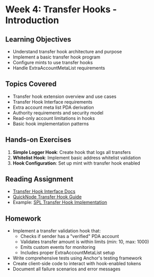 # Week 4: Transfer Hooks - Introduction

## Learning Objectives

- Understand transfer hook architecture and purpose
- Implement a basic transfer hook program
- Configure mints to use transfer hooks
- Handle ExtraAccountMetaList requirements

## Topics Covered

- Transfer hook extension overview and use cases
- Transfer Hook Interface requirements
- Extra account meta list PDA derivation
- Authority requirements and security model
- Read-only account limitations in hooks
- Basic hook implementation patterns

## Hands-on Exercises

1. **Simple Logger Hook**: Create hook that logs all transfers
2. **Whitelist Hook**: Implement basic address whitelist validation
3. **Hook Configuration**: Set up mint with transfer hook enabled

## Reading Assignment

- [Transfer Hook Interface Docs](https://spl.solana.com/transfer-hook-interface)
- [QuickNode Transfer Hook Guide](https://www.quicknode.com/guides/solana-development/spl-tokens/token-2022/transfer-hooks)
- Example: [SPL Transfer Hook Implementation](https://github.com/solana-developers/program-examples/tree/main/tokens/token-2022/transfer-hook)

## Homework

- Implement a transfer validation hook that:
  - Checks if sender has a "verified" PDA account
  - Validates transfer amount is within limits (min: 10, max: 1000)
  - Emits custom events for monitoring
  - Includes proper ExtraAccountMetaList setup
- Write comprehensive tests using Anchor's testing framework
- Create client-side code to interact with hook-enabled tokens
- Document all failure scenarios and error messages
